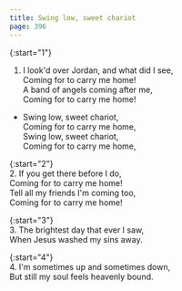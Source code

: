 ```yaml
---
title: Swing low, sweet chariot 
page: 396
---  
```



{:start="1"}  
1. I look'd over Jordan, and what did I see,  
Coming for to carry me home!  
A band of angels coming after me,  
Coming for to carry me home!  


- Swing low, sweet chariot,  
Coming for to carry me home,  
Swing low, sweet chariot,  
Coming for to carry me home,  


{:start="2"}  
2. If you get there before I do,  
Coming for to carry me home!  
Tell all my friends I'm coming too,  
Coming for to carry me home!  


{:start="3"}  
3. The brightest day that ever I saw,  
When Jesus washed my sins away.  


{:start="4"}  
4. I'm sometimes up and sometimes down,  
But still my soul feels heavenly bound.  
